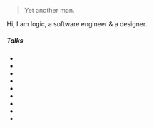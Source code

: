 

> Yet another man.


Hi, I am logic, a software engineer & a designer. 


##### Talks

- 
- 
- 
- 
- 
- 
- 
- 
- 

